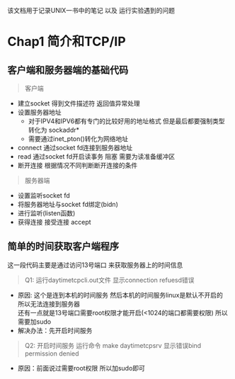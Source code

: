 该文档用于记录UNIX一书中的笔记 以及 运行实验遇到的问题

# Chap1 简介和TCP/IP

## 客户端和服务器端的基础代码
> 客户端
- 建立socket 得到文件描述符 返回值异常处理
- 设置服务器地址 
  - 对于IPV4和IPV6都有专门的比较好用的地址格式 但是最后都要强制类型转化为 sockaddr* 
  - 需要通过inet_pton()转化为网络地址 
- connect 通过socket fd连接到服务器地址
- read 通过socket fd开启读事务 阻塞 需要为读准备缓冲区
- 断开连接 根据情况不同判断断开连接的条件

> 服务器端
- 设置监听socket fd 
- 将服务器地址与socket fd绑定(bidn)
- 进行监听(listen函数)
- 获得连接 接受连接 accept

## 简单的时间获取客户端程序
这一段代码主要是通过访问13号端口 来获取服务器上的时间信息 

> Q1: 运行daytimetcpcli.out文件 显示connection refuesd错误
- 原因: 这个是连到本机的时间服务 然后本机的时间服务linux是默认不开启的 所以无法连接到服务器<br> 还有一点就是13号端口需要root权限才能开启(<1024的端口都需要权限) 所以需要加sudo
- 解决办法：先开启时间服务

> Q2: 开启时间服务 运行命令 make daytimetcpsrv 显示错误bind permission denied
- 原因：前面说过需要root权限 所以加sudo即可
